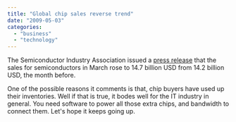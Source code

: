 ```yaml
---
title: "Global chip sales reverse trend"
date: "2009-05-03"
categories: 
  - "business"
  - "technology"
---
```


The Semiconductor Industry Association issued a [press release](http://www.sia-online.org/cs/papers_publications/press_release_detail?pressrelease.id=1587) that the sales for semiconductors in March rose to 14.7 billion USD from 14.2 billion USD, the month before.

One of the possible reasons it comments is that, chip buyers have used up their inventories. Well if that is true, it bodes well for the IT industry in general. You need software to power all those extra chips, and bandwidth to connect them. Let's hope it keeps going up.
